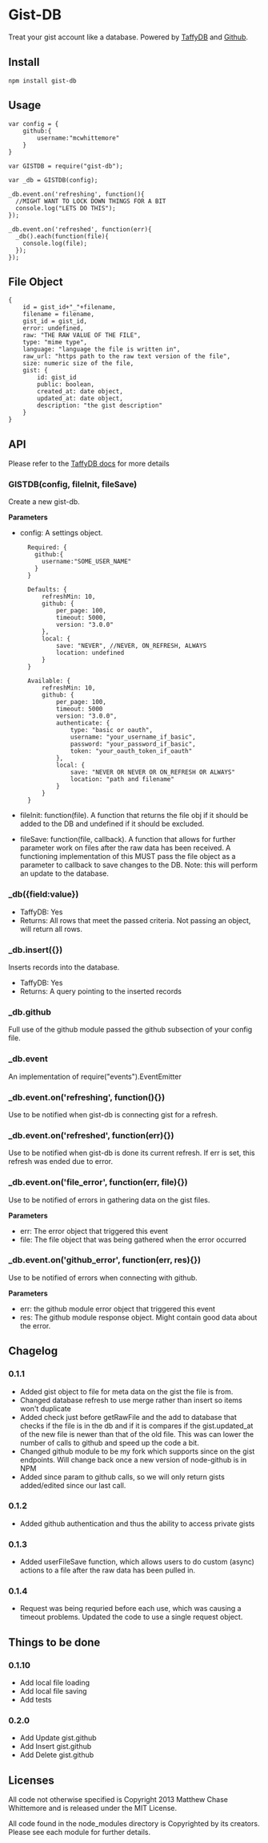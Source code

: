 # Gist-DB

Treat your gist account like a database. Powered by [TaffyDB][TDB]
and [Github][GHM].

## Install

	npm install gist-db

## Usage

	var config = {
		github:{
			username:"mcwhittemore"
		}
	}

	var GISTDB = require("gist-db");

	var _db = GISTDB(config);

	_db.event.on('refreshing', function(){
	  //MIGHT WANT TO LOCK DOWN THINGS FOR A BIT
	  console.log("LETS DO THIS");
	});

	_db.event.on('refreshed', function(err){
	  _db().each(function(file){
	    console.log(file);
	  });
	});

## File Object

	{
		id = gist_id+"_"+filename,
		filename = filename,
		gist_id = gist_id,
		error: undefined,
		raw: "THE RAW VALUE OF THE FILE",
		type: "mime type",
		language: "language the file is written in",
		raw_url: "https path to the raw text version of the file",
		size: numeric size of the file,
		gist: {
			id: gist_id
			public: boolean,
			created_at: date object,
			updated_at: date object,
			description: "the gist description"
		}
	}

## API

Please refer to the [TaffyDB docs](http://www.taffydb.com/workingwithdata) for 
more details

### GISTDB(config, fileInit, fileSave)

Create a new gist-db.

**Parameters**

* config: A settings object. 

		Required: {
		  github:{
		    username:"SOME_USER_NAME"
		  }
		}

		Defaults: {
			refreshMin: 10,
			github: {
				per_page: 100,
				timeout: 5000,
				version: "3.0.0"
			},
			local: {
				save: "NEVER", //NEVER, ON_REFRESH, ALWAYS 
				location: undefined
			}
		}

		Available: {
			refreshMin: 10,
			github: {
				per_page: 100,
				timeout: 5000
				version: "3.0.0",
				authenticate: {
					type: "basic or oauth",
					username: "your_username_if_basic",
					password: "your_password_if_basic",
					token: "your_oauth_token_if_oauth"
				},
				local: {
					save: "NEVER OR NEVER OR ON_REFRESH OR ALWAYS"
					location: "path and filename"
				}
			}
		}

* fileInit: function(file). A function that returns the file obj if it should
  be added to the DB and undefined if it should be excluded.
* fileSave: function(file, callback). A function that allows for further
  parameter work on files after the raw data has been received. A functioning
  implementation of this MUST pass the file object as a parameter to callback
  to save changes to the DB. Note: this will perform an update to the database.

### _db({field:value})

* TaffyDB: Yes
* Returns: All rows that meet the passed criteria. Not passing an object,
  will return all rows.

### _db.insert({})

Inserts records into the database.

* TaffyDB: Yes
* Returns: A query pointing to the inserted records

### _db.github

Full use of the github module passed the github subsection of your config file.

### _db.event

An implementation of require("events").EventEmitter

### _db.event.on('refreshing', function(){})

Use to be notified when gist-db is connecting gist for a refresh.

### _db.event.on('refreshed', function(err){})

Use to be notified when gist-db is done its current refresh. If err is set,
this refresh was ended due to error.

### _db.event.on('file_error', function(err, file){})

Use to be notified of errors in gathering data on the gist files.

**Parameters**

* err: The error object that triggered this event
* file: The file object that was being gathered when the error occurred

### _db.event.on('github_error', function(err, res){})

Use to be notified of errors when connecting with github.

**Parameters**

* err: the github module error object that triggered this event
* res: The github module response object. Might contain good data about the
  error.

## Chagelog

### 0.1.1

* Added gist object to file for meta data on the gist the file is from.
* Changed database refresh to use merge rather than insert so items won't
  duplicate
* Added check just before getRawFile and the add to database that checks if the
  file is in the db and if it is compares if the gist.updated_at of the new file
  is newer than that of the old file. This was can lower the number of calls to
  github and speed up the code a bit.
* Changed github module to be my fork which supports since on the gist
  endpoints. Will change back once a new version of node-github is in NPM
* Added since param to github calls, so we will only return gists added/edited
  since our last call.

### 0.1.2

* Added github authentication and thus the ability to access private gists

### 0.1.3

* Added userFileSave function, which allows users to do custom (async) actions
  to a file after the raw data has been pulled in.

### 0.1.4

* Request was being requried before each use, which was causing a timeout
  problems. Updated the code to use a single request object.

## Things to be done

### 0.1.10

* Add local file loading
* Add local file saving
* Add tests

### 0.2.0

* Add Update gist.github
* Add Insert gist.github
* Add Delete gist.github

## Licenses

All code not otherwise specified is Copyright 2013 Matthew Chase Whittemore and
is released under the MIT License.

All code found in the node_modules directory is Copyrighted by its creators. 
Please see each module for further details.


[TDB]: http://www.taffydb.com/
[GHM]: https://github.com/mikedeboer/node-github
